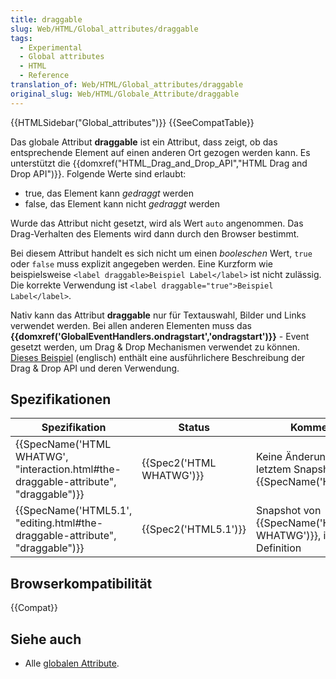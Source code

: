 ```yaml
---
title: draggable
slug: Web/HTML/Global_attributes/draggable
tags:
  - Experimental
  - Global attributes
  - HTML
  - Reference
translation_of: Web/HTML/Global_attributes/draggable
original_slug: Web/HTML/Globale_Attribute/draggable
---
```

{{HTMLSidebar("Global_attributes")}} {{SeeCompatTable}}

Das globale Attribut **draggable** ist ein Attribut, dass zeigt, ob das entsprechende Element auf einen anderen Ort gezogen werden kann. Es unterstützt die {{domxref("HTML_Drag_and_Drop_API","HTML Drag and Drop API")}}. Folgende Werte sind erlaubt:

- true, das Element kann _gedraggt_ werden
- false, das Element kann nicht _gedraggt_ werden

Wurde das Attribut nicht gesetzt, wird als Wert `auto` angenommen. Das Drag-Verhalten des Elements wird dann durch den Browser bestimmt.

Bei diesem Attribut handelt es sich nicht um einen _booleschen_ Wert, `true` oder `false` muss explizit angegeben werden. Eine Kurzform wie beispielsweise `<label draggable>Beispiel Label</label>` ist nicht zulässig. Die korrekte Verwendung ist `<label draggable="true">Beispiel Label</label>`.

Nativ kann das Attribut **draggable** nur für Textauswahl, Bilder und Links verwendet werden. Bei allen anderen Elementen muss das **{{domxref('GlobalEventHandlers.ondragstart','ondragstart')}}** - Event gesetzt werden, um Drag & Drop Mechanismen verwendet zu können. [Dieses Beispiel](/de/docs/DragDrop/Drag_Operations) (englisch) enthält eine ausführlichere Beschreibung der Drag & Drop API und deren Verwendung.

## Spezifikationen

| Spezifikation                                                                                                    | Status                           | Kommentar                                                                  |
| ---------------------------------------------------------------------------------------------------------------- | -------------------------------- | -------------------------------------------------------------------------- |
| {{SpecName('HTML WHATWG', "interaction.html#the-draggable-attribute", "draggable")}} | {{Spec2('HTML WHATWG')}} | Keine Änderung seit dem letztem Snapshot, {{SpecName('HTML5.1')}} |
| {{SpecName('HTML5.1', "editing.html#the-draggable-attribute", "draggable")}}             | {{Spec2('HTML5.1')}}     | Snapshot von {{SpecName('HTML WHATWG')}}, initiale Definition     |

## Browserkompatibilität

{{Compat}}

## Siehe auch

- Alle [globalen Attribute](de/docs/Web/HTML/Globale_Attribute).
